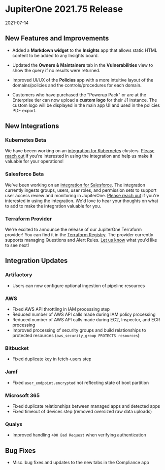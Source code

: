 # JupiterOne 2021.75 Release

2021-07-14

## New Features and Improvements

- Added a **Markdown widget** to the **Insights** app that allows static HTML content 
  to be added to any Insights board.

- Updated the **Owners & Maintainers** tab in the **Vulnerabilities** view to show the 
  query if no results were returned.

- Improved UI/UX of the **Policies** app with a more intuitive layout of the 
  domains/policies and the controls/procedures for each domain.

- Customers who have purchased the "Powerup Pack" or are at the Enterprise tier can 
  now upload a **custom logo** for their J1 instance. The custom logo will be
  displayed in the main app UI and used in the policies PDF export.


## New Integrations

### Kubernetes Beta

We have beeen working on an [integration for Kubernetes](https://github.com/JupiterOne/graph-kubernetes/blob/master/docs/jupiterone.md) clusters. [Please reach out](https://forms.gle/HoPsNdtMPwdzVA367) if you're interested in using the integration and help us make it valuable for your operations!

### Salesforce Beta

We've been working on an [integration for Salesforce](https://github.com/JupiterOne/graph-salesforce/blob/master/docs/jupiterone.md). The integration currently ingests groups, users, user roles, and permission sets to support user access review and monitoring in JupiterOne. [Please reach out](https://forms.gle/HoPsNdtMPwdzVA367) if you're interested in using the integration. We'd love to hear your thoughts on what to add to make the integration valuable for you.

### Terraform Provider

We're excited to announce the release of our JupiterOne Terraform provider! You can find it in the [Terraform Registry](https://registry.terraform.io/providers/JupiterOne/jupiterone/latest). The provider currently supports managing Questions and Alert Rules. [Let us know](https://forms.gle/HoPsNdtMPwdzVA367) what you'd like to see next!

## Integration Updates

### Artifactory

- Users can now configure optional ingestion of pipeline resources

### AWS

- Fixed AWS API throttling in IAM processing step
- Reduced number of AWS API calls made during IAM policy processing
- Reduced number of AWS API calls made during EC2, Inspector, and ECR processing
- Improved processing of security groups and build relationships to protected resources (`aws_security_group PROTECTS resources`)

### Bitbucket

- Fixed duplicate key in fetch-users step

### Jamf

- Fixed `user_endpoint.encrypted` not reflecting state of boot partition

### Microsoft 365

- Fixed duplicate relationships between managed apps and detected apps
- Fixed timeout of devices step (removed oversized raw data uploads)

### Qualys

- Improved handling `400 Bad Request` when verifying authentication


## Bug Fixes
 
- Misc. bug fixes and updates to the new tabs in the Compliance app
